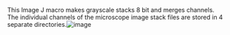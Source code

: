 This Image J macro makes grayscale stacks 8 bit and merges channels.  The individual channels of the microscope image stack files are stored in 4 separate directories.![image](https://github.com/Spires-Jones-Lab/8bit-MergeChannels/assets/52792167/7c765df4-92b5-4ae2-aebd-79490974324c)
